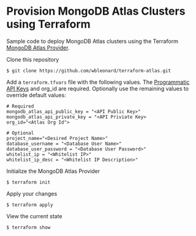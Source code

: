 # Provision MongoDB Atlas Clusters using Terraform
Sample code to deploy MongoDB Atlas clusters using the Terraform [MongoDB Atlas Provider](https://www.terraform.io/docs/providers/mongodbatlas/index.html).

Clone this repository
```
$ git clone https://github.com/wbleonard/terraform-atlas.git
```

Add a `terraform.tfvars` file with the following values. The [Programmatic API Keys](https://docs.atlas.mongodb.com/configure-api-access/#programmatic-api-keys) and org_id are required. Optionally use the remaining values to override default values:
```
# Required 
mongodb_atlas_api_public_key = "<API Public Key>"
mongodb_atlas_api_private_key = "<API Priviate Key>
org_id="<Atlas Org Id">

# Optional
project_name="<Desired Project Name>"
database_username = "<Database User Name>"
database_user_password = "<Database User Password>"
whitelist_ip = "<Whitelist IP>"
whitelist_ip_desc = "<Whitelist IP Description>"
```

Initialize the MongoDB Atlas Provider
```
$ terraform init
```

Apply your changes
```
$ terraform apply
```

View the current state
```
$ terraform show
```
